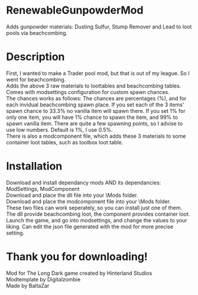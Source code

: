 # RenewableGunpowderMod
Adds gunpowder materials: Dusting Sulfur, Stump Remover and Lead to loot pools via beachcombing.  
# Description
First, I wanted to make a Trader pool mod, but that is out of my league. So I went for beachcombing.  
Adds the above 3 raw materials to loottables and beachcombing tables.  
Comes with modsettings configuration for custom spawn chances.  
The chances works as follows: The chances are percentages (%), and for each invidual beachcombing spawn place. If you set each of the 3 items' spawn chance to 33.3% no vanilla item will spawn there. If you set 1% for only one item, you will have 1% chance to spawn the item, and 99% to spawn vanilla item. There are quite a few spawning points, so I advise to use low numbers. Default is 1%, I use 0.5%.  
There is also a modcomponent file, which adds these 3 materials to some container loot tables, such as toolbox loot table.
# Installation
Download and install dependancy mods AND its dependancies: ModSettings, ModComponent  
Download and place the dll file into your \Mods folder.  
Download and place the modcomponent file into your \Mods folder.  
These two files can work seperately, so you can install just one of them. The dll provide beachcombing loot, the component provides container loot.  
Launch the game, and go into modsettings, and change the values to your liking. Can edit the json file generated with the mod for more precise setting.  
# Thank you for downloading!
Mod for The Long Dark game created by Hinterland Studios  
Modtemplate by Digitalzombie  
Made by BaltaZar  
